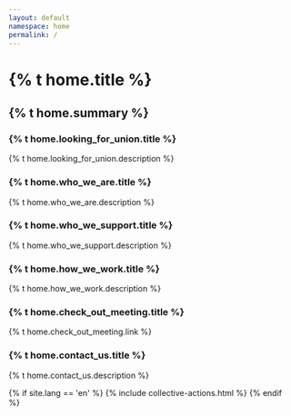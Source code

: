 ```yaml
---
layout: default
namespace: home
permalink: /
---
```


<h1 class="lh-tight marg-b-3">{% t home.title %}</h1>
<h2 class="marg-b-4">{% t home.summary %}</h2>

<div class="marg-b-3 p-3 secondaryBg">
  <h3>{% t home.looking_for_union.title %}</h3>
  <p>{% t home.looking_for_union.description %}</p>
</div>

<h3>{% t home.who_we_are.title %}</h3>
<p>{% t home.who_we_are.description %}</p>

<h3>{% t home.who_we_support.title %}</h3>
<p>{% t home.who_we_support.description %}</p>

<h3>{% t home.how_we_work.title %}</h3>
<p>{% t home.how_we_work.description %}</p>

<h3>{% t home.check_out_meeting.title %}</h3>
<p>{% t home.check_out_meeting.link %}</p>

<div class="marg-b-4">
  <h3>{% t home.contact_us.title %}</h3>
  {% t home.contact_us.description %}
</div>

{% if site.lang == 'en' %}
  {% include collective-actions.html %}
{% endif %}
